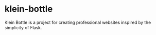 # klein-bottle

Klein Bottle is a project for creating professional websites inspired by the simplicity of Flask.
